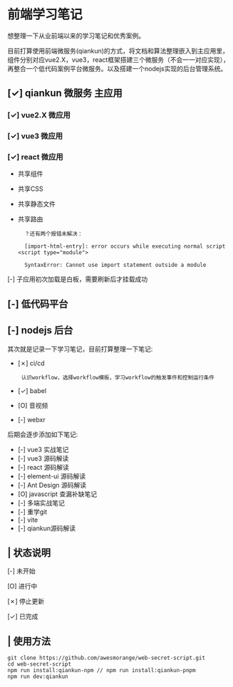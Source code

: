 # 前端学习笔记
想整理一下从业前端以来的学习笔记和优秀案例。

目前打算使用前端微服务(qiankun)的方式，将文档和算法整理嵌入到主应用里，组件分别对应vue2.X，vue3，react框架搭建三个微服务（不会一一对应实现），再整合一个低代码案例平台微服务。以及搭建一个nodejs实现的后台管理系统。

## [&check;] qiankun 微服务 主应用

### [&check;] vue2.X 微应用

### [&check;] vue3 微应用

### [&check;] react 微应用
+ 共享组件
+ 共享CSS
+ 共享静态文件
+ 共享路由

        ？还有两个报错未解决：

        [import-html-entry]: error occurs while executing normal script <script type="module">

        SyntaxError: Cannot use import statement outside a module

[-] 子应用初次加载是白板，需要刷新后才挂载成功

## [-] 低代码平台
## [-] nodejs 后台

其次就是记录一下学习笔记，目前打算整理一下笔记:
-  [&cross;] ci/cd

        认识workflow，选择workflow模板，学习workflow的触发事件和控制运行条件
-  [&check;] babel
-  [O] 音视频
-  [-] webxr

后期会逐步添加如下笔记:
-  [-] vue3 实战笔记
-  [-] vue3 源码解读
-  [-] react 源码解读
-  [-] element-ui 源码解读
-  [-] Ant Design 源码解读
-  [O] javascript 查漏补缺笔记
-  [-] 多端实战笔记
-  [-] 重学git
-  [-] vite
-  [-] qiankun源码解读


## | 状态说明

 [-] 未开始

 [O] 进行中

 [&cross;] 停止更新

 [&check;] 已完成

## | 使用方法
```
git clone https://github.com/awesmorange/web-secret-script.git
cd web-secret-script
npm run install:qiankun-npm // npm run install:qiankun-pnpm
npm run dev:qiankun
```